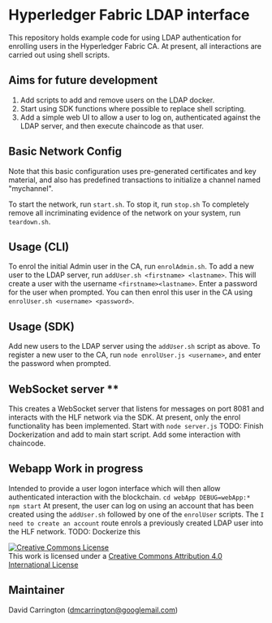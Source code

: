 # Hyperledger Fabric LDAP interface

This repository holds example code for using LDAP authentication for enrolling users in the Hyperledger Fabric CA. At present, all interactions are carried out using shell scripts.

## Aims for future development
1) Add scripts to add and remove users on the LDAP docker.
2) Start using SDK functions where possible to replace shell scripting.
3) Add a simple web UI to allow a user to log on, authenticated against the LDAP server, and then execute chaincode as that user.

## Basic Network Config

Note that this basic configuration uses pre-generated certificates and
key material, and also has predefined transactions to initialize a 
channel named "mychannel".

To start the network, run ``start.sh``.
To stop it, run ``stop.sh``
To completely remove all incriminating evidence of the network
on your system, run ``teardown.sh``.

## Usage (CLI)
To enrol the initial Admin user in the CA, run ``enrolAdmin.sh``.
To add a new user to the LDAP server, run ``addUser.sh <firstname> <lastname>``. This will create a user with the username ``<firstname><lastname>``. Enter a password for the user when prompted. You can then enrol this user in the CA using ``enrolUser.sh <username> <password>``.

## Usage (SDK)
Add new users to the LDAP server using the ``addUser.sh`` script as above.
To register a new user to the CA, run ``node enrolUser.js <username>``, and enter the password when prompted.

## WebSocket server **
This creates a WebSocket server that listens for messages on port 8081 and interacts with the HLF network via the SDK. At present, only the enrol functionality has been implemented.
Start with ``node server.js``
TODO: Finish Dockerization and add to main start script. Add some interaction with chaincode.

## Webapp **Work in progress**
Intended to provide a user logon interface which will then allow authenticated interaction with the blockchain.
``cd webApp
DEBUG=webApp:* npm start``
At present, the user can log on using an account that has been created using the ``addUser.sh`` followed by one of the ``enrolUser`` scripts.
The ``I need to create an account`` route enrols a previously created LDAP user into the HLF network.
TODO: Dockerize this

<a rel="license" href="http://creativecommons.org/licenses/by/4.0/"><img alt="Creative Commons License" style="border-width:0" src="https://i.creativecommons.org/l/by/4.0/88x31.png" /></a><br />This work is licensed under a <a rel="license" href="http://creativecommons.org/licenses/by/4.0/">Creative Commons Attribution 4.0 International License</a>

## Maintainer
David Carrington (dmcarrington@googlemail.com)